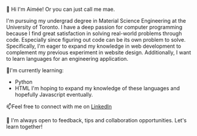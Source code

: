 👋 Hi I'm Aimée! Or you can just call me mae.

I'm pursuing my undergrad degree in Material Science Engineering at the University of Toronto.
I have a deep passion for computer programming because I find great satisfaction in solving real-world problems through code.
Especially since figuring out code can be its own problem to solve. 
Specifically, I'm eager to expand my knowledge in web development to complement my previous experiment in website design.
Additionally, I want to learn languages for an engineering application.

🌱I'm currently learning:
- Python
- HTML
I'm hoping to expand my knowledge of these languages and hopefully Javascript eventually.

📫Feel free to connect with me on [LinkedIn](www.linkedin.com/in/aimeetai)

🙏 I'm always open to feedback, tips and collaboration opportunities. Let's learn together!


<!---
maemaey/maemaey is a ✨ special ✨ repository because its `README.md` (this file) appears on your GitHub profile.
You can click the Preview link to take a look at your changes.
--->
